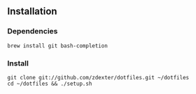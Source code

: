 ## Installation

### Dependencies

```
brew install git bash-completion
```

### Install

```
git clone git://github.com/zdexter/dotfiles.git ~/dotfiles
cd ~/dotfiles && ./setup.sh
```